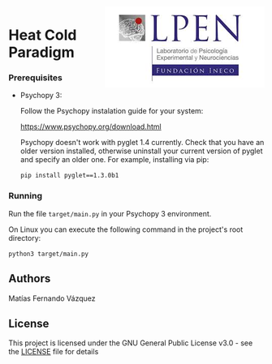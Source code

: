 <img align="right" src="img/lpen.jpeg">

# Heat Cold Paradigm

### Prerequisites

* Psychopy 3:

  Follow the Psychopy instalation guide for your system:
  
  https://www.psychopy.org/download.html
  
  Psychopy doesn't work with pyglet 1.4 currently. Check that you have an older version installed, 
  otherwise uninstall your current version of pyglet and specify an older one.
  For example, installing via pip:
  
  ```
  pip install pyglet==1.3.0b1
  ```

### Running

Run the file `target/main.py` in your Psychopy 3 environment.

On Linux you can execute the following command in the project's root directory:

```
python3 target/main.py
```

## Authors

Matías Fernando Vázquez

## License

This project is licensed under the GNU General Public License v3.0 - see the [LICENSE](LICENSE) file for details

